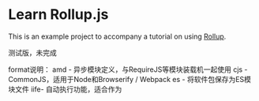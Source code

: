 # Learn Rollup.js

This is an example project to accompany a tutorial on using [Rollup](http://rollupjs.org/).

测试版，未完成

format说明：
amd - 异步模块定义，与RequireJS等模块装载机一起使用
cjs - CommonJS，适用于Node和Browserify / Webpack
es - 将软件包保存为ES模块文件
iife- 自动执行功能，适合作为<script>标签。（如果要为应用程序创建一个捆绑包，则可能需要使用此捆绑包，因为它会导致较小的文件大小。）
umd-通用模块定义，工作方式amd，cjs以及iife所有在一个




